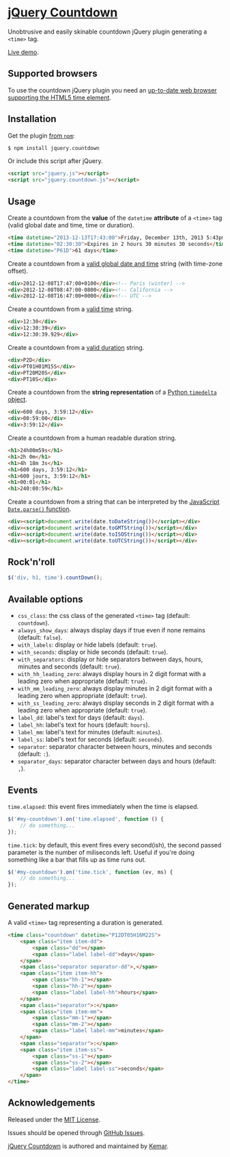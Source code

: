 # [jQuery Countdown](https://github.com/kemar/jquery.countdown)

Unobtrusive and easily skinable countdown jQuery plugin generating a `<time>` tag.

[Live demo](https://kemar.github.io/jquery.countdown/).


## Supported browsers

To use the countdown jQuery plugin you need an [up-to-date web browser supporting the HTML5 time element](http://caniuse.com/#feat=html5semantic).


## Installation

Get the plugin [from `npm`](https://www.npmjs.com/package/jquery.countdown):

```sh
$ npm install jquery.countdown
```

Or include this script after jQuery.

```html
<script src="jquery.js"></script>
<script src="jquery.countdown.js"></script>
```


## Usage

Create a countdown from the **value** of the `datetime` **attribute** of a `<time>` tag (valid global date and time, time or duration).

```html
<time datetime="2013-12-13T17:43:00">Friday, December 13th, 2013 5:43pm</time>
<time datetime="02:30:30">Expires in 2 hours 30 minutes 30 seconds</time>
<time datetime="P61D">61 days</time>
```

Create a countdown from a [valid global date and time](https://html.spec.whatwg.org/multipage/infrastructure.html#valid-global-date-and-time-string) string (with time-zone offset).

```html
<div>2012-12-08T17:47:00+0100</div><!-- Paris (winter) -->
<div>2012-12-08T08:47:00-0800</div><!-- California -->
<div>2012-12-08T16:47:00+0000</div><!-- UTC -->
```

Create a countdown from a [valid time](https://html.spec.whatwg.org/multipage/infrastructure.html#valid-time-string) string.

```html
<div>12:30</div>
<div>12:30:39</div>
<div>12:30:39.929</div>
```

Create a countdown from a [valid duration](https://html.spec.whatwg.org/multipage/infrastructure.html#valid-duration-string) string.

```html
<div>P2D</div>
<div>PT01H01M15S</div>
<div>PT20M20S</div>
<div>PT10S</div>
```

Create a countdown from the **string representation** of a [Python `timedelta` object](https://docs.python.org/3/library/datetime.html#timedelta-objects).

```html
<div>600 days, 3:59:12</div>
<div>00:59:00</div>
<div>3:59:12</div>
```

Create a countdown from a human readable duration string.

```html
<h1>24h00m59s</h1>
<h1>2h 0m</h1>
<h1>4h 18m 3s</h1>
<h1>600 days, 3:59:12</h1>
<h1>600 jours, 3:59:12</h1>
<h1>00:01</h1>
<h1>240:00:59</h1>
```

Create a countdown from a string that can be interpreted by the [JavaScript `Date.parse()` function](http://www.ecma-international.org/ecma-262/5.1/#sec-15.9.4.2).

```html
<div><script>document.write(date.toDateString())</script></div>
<div><script>document.write(date.toGMTString())</script></div>
<div><script>document.write(date.toISOString())</script></div>
<div><script>document.write(date.toUTCString())</script></div>
```


## Rock'n'roll

```javascript
$('div, h1, time').countDown();
```


## Available options

- `css_class`: the css class of the generated `<time>` tag (default: `countdown`).
- `always_show_days`: always display days if true even if none remains (default: `false`).
- `with_labels`: display or hide labels (default: `true`).
- `with_seconds`: display or hide seconds (default: `true`).
- `with_separators`: display or hide separators between days, hours, minutes and seconds (default: `true`).
- `with_hh_leading_zero`: always display hours in 2 digit format with a leading zero when appropriate (default: `true`).
- `with_mm_leading_zero`: always display minutes in 2 digit format with a leading zero when appropriate (default: `true`).
- `with_ss_leading_zero`: always display seconds in 2 digit format with a leading zero when appropriate (default: `true`).
- `label_dd`: label's text for days (default: `days`).
- `label_hh`: label's text for hours (default: `hours`).
- `label_mm`: label's text for minutes (default: `minutes`).
- `label_ss`: label's text for seconds (default: `seconds`).
- `separator`: separator character between hours, minutes and seconds (default: `:`).
- `separator_days`: separator character between days and hours (default: `,`).


## Events

`time.elapsed`: this event fires immediately when the time is elapsed.

```javascript
$('#my-countdown').on('time.elapsed', function () {
    // do something...
});
```

`time.tick`: by default, this event fires every second(ish), the second passed parameter is the number of miliseconds left. Useful if you're doing something like a bar that fills up as time runs out.

```javascript
$('#my-countdown').on('time.tick', function (ev, ms) {
    // do something...
});
```


## Generated markup

A valid `<time>` tag representing a duration is generated.

```html
<time class="countdown" datetime="P12DT05H16M22S">
    <span class="item item-dd">
        <span class="dd"></span>
        <span class="label label-dd">days</span>
    </span>
    <span class="separator separator-dd">,</span>
    <span class="item item-hh">
        <span class="hh-1"></span>
        <span class="hh-2"></span>
        <span class="label label-hh">hours</span>
    </span>
    <span class="separator">:</span>
    <span class="item item-mm">
        <span class="mm-1"></span>
        <span class="mm-2"></span>
        <span class="label label-mm">minutes</span>
    </span>
    <span class="separator">:</span>
    <span class="item item-ss">
        <span class="ss-1"></span>
        <span class="ss-2"></span>
        <span class="label label-ss">seconds</span>
    </span>
</time>
```


## Acknowledgements

Released under the [MIT License](http://opensource.org/licenses/mit-license).

Issues should be opened through [GitHub Issues](https://github.com/kemar/jquery.countdown/issues/).

[jQuery Countdown](https://github.com/kemar/jquery.countdown) is authored and maintained by [Kemar](https://marcarea.com).
